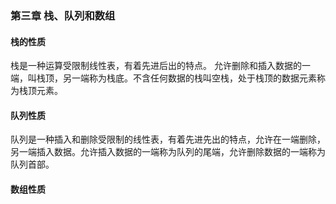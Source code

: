 <!--
 * @Author: zhangkangbin
 * @Date: 2022-11-06 11:41:46
 * @LastEditors: zhangkangbin
 * @LastEditTime: 2022-11-11 11:46:05
 * @FilePath: \C_Study\2outline\concept.md
 * @Description: 
-->


### 第三章 栈、队列和数组

#### 栈的性质
栈是一种运算受限制线性表，有着先进后出的特点。
允许删除和插入数据的一端，叫栈顶，另一端称为栈底。不含任何数据的栈叫空栈，处于栈顶的数据元素称为栈顶元素。

#### 队列性质

队列是一种插入和删除受限制的线性表，有着先进先出的特点，允许在一端删除，另一端插入数据。允许插入数据的一端称为队列的尾端，允许删除数据的一端称为队列首部。


#### 数组性质